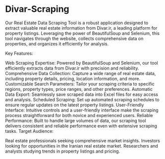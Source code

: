 # Divar-Scraping
Our Real Estate Data Scraping Tool is a robust application designed to extract valuable real estate information from Divar.ir, a leading platform for property listings. Leveraging the power of BeautifulSoup and Selenium, this tool navigates through the website, collects comprehensive data on properties, and organizes it efficiently for analysis.

Key Features:

Web Scraping Expertise: Powered by BeautifulSoup and Selenium, our tool efficiently extracts data from Divar.ir with precision and reliability.
Comprehensive Data Collection: Capture a wide range of real estate data, including property details, pricing, location information, and more.
Customizable Search Parameters: Tailor your scraping criteria to specific regions, property types, price ranges, and other preferences.
Automatic Data Export: Seamlessly save scraped data into Excel files for easy access and analysis.
Scheduled Scraping: Set up automated scraping schedules to ensure regular updates on the latest property listings.
User-Friendly Interface: Intuitive controls and a user-friendly interface make the scraping process straightforward for both novice and experienced users.
Reliable Performance: Built to handle large volumes of data, our scraping tool delivers consistent and reliable performance even with extensive scraping tasks.
Target Audience:

Real estate professionals seeking comprehensive market insights.
Investors looking for opportunities in the Iranian real estate market.
Researchers and analysts studying trends in property listings and pricing.
